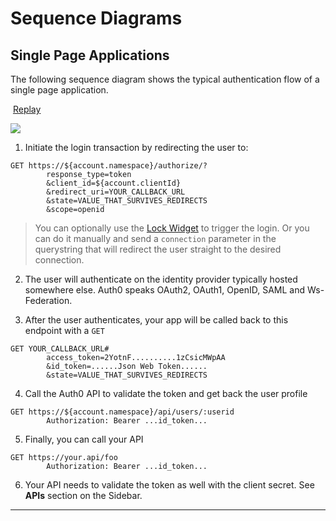 # Sequence Diagrams

## Single Page Applications

The following sequence diagram shows the typical authentication flow of a single page application.

<i class="icon icon-play"></i>&nbsp;<a href="javascript:$('#implicit').attr('src', $('#implicit').attr('src'))">Replay</a>

<img id="implicit" src="https://cdn.auth0.com/docs/img/implicit-diagram.gif">

1. Initiate the login transaction by redirecting the user to:

  <pre style="word-wrap:break-word"><code>GET https://${account.namespace}/authorize/?
        response_type=token
        &client_id=${account.clientId}
        &redirect_uri=YOUR_CALLBACK_URL
        &state=VALUE_THAT_SURVIVES_REDIRECTS
        &scope=openid</code></pre>

  > You can optionally use the [Lock Widget](/libraries/lock) to trigger the login. Or you can do it manually and send a `connection` parameter in the querystring that will redirect the user straight to the desired connection.

2. The user will authenticate on the identity provider typically hosted somewhere else. Auth0 speaks OAuth2, OAuth1, OpenID, SAML and Ws-Federation.

3. After the user authenticates, your app will be called back to this endpoint with a `GET`

  <pre style="word-wrap:break-word"><code>GET YOUR_CALLBACK_URL#
        access_token=2YotnF..........1zCsicMWpAA
        &id_token=......Json Web Token......
        &state=VALUE_THAT_SURVIVES_REDIRECTS</code></pre>

4. Call the Auth0 API to validate the token and get back the user profile

  <pre style="word-wrap:break-word"><code>GET https://${account.namespace}/api/users/:userid
        Authorization: Bearer ...id_token...</code></pre>

5. Finally, you can call your API

  <pre style="word-wrap:break-word"><code>GET https://your.api/foo
        Authorization: Bearer ...id_token...</code></pre>

6. Your API needs to validate the token as well with the client secret. See **APIs** section on the Sidebar.

----

